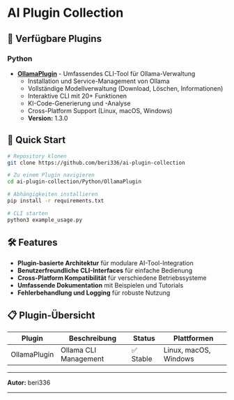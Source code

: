 # AI Plugin Collection


## 📁 Verfügbare Plugins

### Python
- **[OllamaPlugin](./Python/OllamaPlugin/)** - Umfassendes CLI-Tool für Ollama-Verwaltung
  - Installation und Service-Management von Ollama
  - Vollständige Modellverwaltung (Download, Löschen, Informationen)
  - Interaktive CLI mit 20+ Funktionen
  - KI-Code-Generierung und -Analyse
  - Cross-Platform Support (Linux, macOS, Windows)
  - **Version:** 1.3.0

## 🚀 Quick Start

```bash
# Repository klonen
git clone https://github.com/beri336/ai-plugin-collection

# Zu einem Plugin navigieren
cd ai-plugin-collection/Python/OllamaPlugin

# Abhängigkeiten installieren
pip install -r requirements.txt

# CLI starten
python3 example_usage.py
```

## 🛠️ Features

- **Plugin-basierte Architektur** für modulare AI-Tool-Integration
- **Benutzerfreundliche CLI-Interfaces** für einfache Bedienung
- **Cross-Platform Kompatibilität** für verschiedene Betriebssysteme
- **Umfassende Dokumentation** mit Beispielen und Tutorials
- **Fehlerbehandlung und Logging** für robuste Nutzung

## 📋 Plugin-Übersicht

| Plugin | Beschreibung | Status | Plattformen |
|--------|-------------|--------|-------------|
| OllamaPlugin | Ollama CLI Management | ✅ Stable | Linux, macOS, Windows |

---

**Autor:** beri336

---
